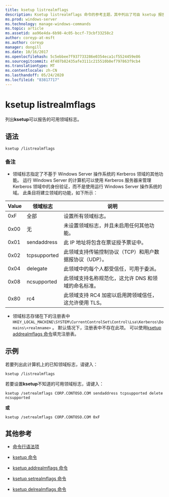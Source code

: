 ```yaml
---
title: ksetup listrealmflags
description: Ksetup listrealmflags 命令的参考主题，其中列出了可由 ksetup 报告的可用领域标志。
ms.prod: windows-server
ms.technology: manage-windows-commands
ms.topic: article
ms.assetid: aa96e4da-6b98-4c05-bccf-73cbf33258c2
author: coreyp-at-msft
ms.author: coreyp
manager: dongill
ms.date: 10/16/2017
ms.openlocfilehash: 5c5ebbee7f937733286e0354eca1cf5524459e86
ms.sourcegitcommit: 4f407b82435afe3111c215510b0ef797863f9cb4
ms.translationtype: MT
ms.contentlocale: zh-CN
ms.lasthandoff: 05/24/2020
ms.locfileid: "83817717"
---
```

# <a name="ksetup-listrealmflags"></a>ksetup listrealmflags

列出**ksetup**可以报告的可用领域标志。

## <a name="syntax"></a>语法

```
ksetup /listrealmflags
```

### <a name="remarks"></a>备注

- 领域标志指定了不基于 Windows Server 操作系统的 Kerberos 领域的其他功能。 运行 Windows Server 的计算机可以使用 Kerberos 服务器来管理 Kerberos 领域中的身份验证，而不是使用运行 Windows Server 操作系统的域。 此条目将建立领域的功能，如下所示：

| Value | 领域标志 | 说明 |
| ----- | ---------- | ----------- |
| 0xF | 全部 | 设置所有领域标志。 |
| 0x00 | 无 | 未设置领域标志，并且未启用任何其他功能。 |
| 0x01 | sendaddress | 此 IP 地址将包含在票证授予票证中。 |
| 0x02 | tcpsupported | 此领域支持传输控制协议（TCP）和用户数据报协议（UDP）。 |
| 0x04 | delegate | 此领域中的每个人都受信任，可用于委派。 |
| 0x08 | ncsupported | 此领域支持名称规范化，这允许 DNS 和领域的命名标准。 |
| 0x80 | rc4 | 此领域支持 RC4 加密以启用跨领域信任，这允许使用 TLS。 |

- 领域标志存储在下的注册表中 `HKEY_LOCAL_MACHINE\SYSTEM\CurrentControlSet\Control\Lsa\Kerberos\Domains\<realmname>` 。 默认情况下，注册表中不存在此项。 可以使用[ksetup addrealmflags 命令](ksetup-addrealmflags.md)填充注册表。

## <a name="examples"></a>示例

若要列出此计算机上的已知领域标志，请键入：

```
ksetup /listrealmflags
```

若要设置**ksetup**不知道的可用领域标志，请键入：

```
ksetup /setrealmflags CORP.CONTOSO.COM sendaddress tcpsupported delete ncsupported
```

**或**

```
ksetup /setrealmflags CORP.CONTOSO.COM 0xF
```

## <a name="additional-references"></a>其他参考

- [命令行语法项](command-line-syntax-key.md)

- [ksetup 命令](ksetup.md)

- [ksetup addrealmflags 命令](ksetup-addrealmflags.md)

- [ksetup setrealmflags 命令](ksetup-setrealmflags.md)

- [ksetup delrealmflags 命令](ksetup-delrealmflags.md)

